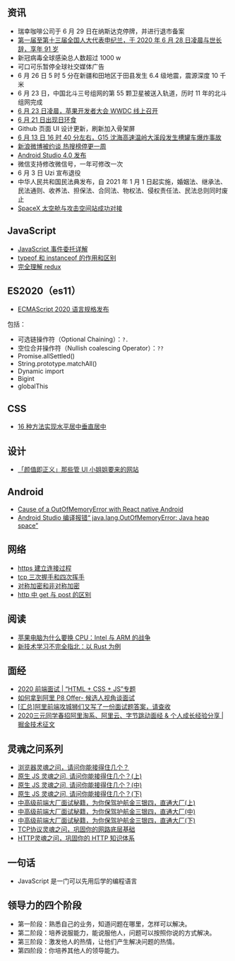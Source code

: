 ## 资讯

- 瑞幸咖啡公司于 6 月 29 日在纳斯达克停牌，并进行退市备案
- [第一届至第十三届全国人大代表申纪兰，于 2020 年 6 月 28 日凌晨与世长辞，享年 91 岁](http://www.npc.gov.cn/npc/c30834/202006/1ed18a3b3ae440f99e06ed1dc6230f3a.shtml)
- 新冠病毒全球感染总人数超过 1000 w
- 可口可乐暂停全球社交媒体广告
- 6 月 26 日 5 时 5 分在新疆和田地区于田县发生 6.4 级地震，震源深度 10 千米
- 6 月 23 日，中国北斗三号组网的第 55 颗卫星被送入轨道，历时 11 年的北斗组网完成
- [6 月 23 日凌晨，苹果开发者大会 WWDC 线上召开](https://developer.apple.com/wwdc20/)
- [6 月 21 日出现日环食](https://zh.wikipedia.org/wiki/2020%E5%B9%B46%E6%9C%8821%E6%97%A5%E6%97%A5%E9%A3%9F)
- Github 页面 UI 设计更新，刷新加入骨架屏
- [6 月 13 日 16 时 40 分左右，G15 沈海高速温岭大溪段发生槽罐车爆炸事故](http://www.wl.gov.cn/art/2020/6/15/art_1544471_46948569.html)
- [新浪微博被约谈 热搜榜停更一周](https://www.zaobao.com/realtime/china/story20200610-1060165)
- [Android Studio 4.0 发布](https://developer.android.com/studio/releases/)
- 微信支持修改微信号，一年可修改一次
- 6 月 3 日 Uzi 宣布退役
- 中华人民共和国民法典发布，自 2021 年 1 月 1 日起实施，婚姻法、继承法、民法通则、收养法、担保法、合同法、物权法、侵权责任法、民法总则同时废止
- [SpaceX 太空舱与攻击空间站成功对接](http://weibointl.api.weibo.com/share/150427017.html)

## JavaScript

- [JavaScript 事件委托详解](https://zhuanlan.zhihu.com/p/26536815)
- [typeof 和 instanceof 的作用和区别](https://www.jianshu.com/p/1216b1f429fb)
- [完全理解 redux](https://github.com/brickspert/blog/issues/22)

## ES2020（es11）

- [ECMAScript 2020 语言规格发布](https://www.ecma-international.org/publications/standards/Ecma-262.htm)

包括：

- 可选链操作符（Optional Chaining）：`?.`
- 空位合并操作符（Nullish coalescing Operator）：`??`
- Promise.allSettled()
- String.prototype.matchAll()
- Dynamic import
- Bigint
- globalThis

## CSS

- [16 种方法实现水平居中垂直居中](https://juejin.im/post/58f818bbb123db006233ab2a)

## 设计

- [「颜值即正义」那些管 UI 小姐姐要来的网站](https://juejin.im/post/5e7cdee26fb9a03c6e640cc7)

## Android

- [Cause of a OutOfMemoryError with React native Android](https://stackoverflow.com/questions/54776356/cause-of-a-outofmemoryerror-with-react-native-android)
- [Android Studio 编译报错“ java.lang.OutOfMemoryError: Java heap space”](https://www.jianshu.com/p/a79290d48caa)

## 网络

- [https 建立连接过程](https://blog.csdn.net/wangjun5159/article/details/51510594)
- [tcp 三次握手和四次挥手](https://www.jianshu.com/p/23c76a127e2d)
- [对称加密和非对称加密](https://segmentfault.com/a/1190000004461428)
- [http 中 get 与 post 的区别](https://mp.weixin.qq.com/s?__biz=MzI3NzIzMzg3Mw==&mid=100000054&idx=1&sn=71f6c214f3833d9ca20b9f7dcd9d33e4#rd)

## 阅读

- [苹果电脑为什么要换 CPU：Intel 与 ARM 的战争](http://www.ruanyifeng.com/blog/2020/06/cpu-architecture.html)
- [新技术学习不完全指北：以 Rust 为例](https://mp.weixin.qq.com/s/xtCfAiVEwXLwWDQmCbO1mw)

## 面经

- [2020 前端面试 | “HTML + CSS + JS”专题](https://juejin.im/post/5ce4171ff265da1bd04eb4f3)
- [如何拿到阿里 P8 Offer- 候选人视角谈面试](https://juejin.im/post/5ed9a606518825433139fb9c)
- [[汇总]阿里前端攻城狮们又写了一份面试题答案，请查收](https://github.com/mqyqingfeng/frontend-interview-question-and-answer/issues/47)
- [2020三元同学春招阿里淘系、阿里云、字节跳动面经 & 个人成长经验分享 | 掘金技术征文](https://juejin.im/post/5e7d4e8b6fb9a03c6422f112)

## 灵魂之问系列

- [浏览器灵魂之问，请问你能接得住几个？](https://juejin.im/post/5df5bcea6fb9a016091def69)
- [原生 JS 灵魂之问, 请问你能接得住几个？(上)](https://juejin.im/post/5dac5d82e51d45249850cd20)
- [原生 JS 灵魂之问, 请问你能接得住几个？(中)](https://juejin.im/post/5dbebbfa51882524c507fddb)
- [原生 JS 灵魂之问, 请问你能接得住几个？(下)](https://juejin.im/post/5dd8b3a851882572f56b578f)
- [中高级前端大厂面试秘籍，为你保驾护航金三银四，直通大厂(上)](https://juejin.im/post/5c64d15d6fb9a049d37f9c20)
- [中高级前端大厂面试秘籍，为你保驾护航金三银四，直通大厂(中)](https://juejin.im/post/5c92f499f265da612647b754)
- [中高级前端大厂面试秘籍，为你保驾护航金三银四，直通大厂(下)](https://juejin.im/post/5cc26dfef265da037b611738)
- [TCP协议灵魂之问，巩固你的网路底层基础](https://juejin.im/post/5e527c58e51d4526c654bf41)
- [HTTP灵魂之问，巩固你的 HTTP 知识体系](https://juejin.im/post/5e76bd516fb9a07cce750746)

## 一句话

- JavaScript 是一门可以先用后学的编程语言

## 领导力的四个阶段

- 第一阶段：熟悉自己的业务，知道问题在哪里，怎样可以解决。
- 第二阶段：培养说服能力，能说服他人，问题可以按照你说的方式解决。
- 第三阶段：激发他人的热情，让他们产生解决问题的热情。
- 第四阶段：你培养其他人的领导能力。